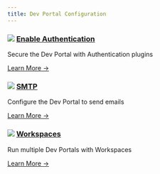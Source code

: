 ```yaml
---
title: Dev Portal Configuration
---
```


<div class="docs-grid">
  <div class="docs-grid-block">
    <h3><img src="/assets/images/icons/documentation/icn-window.svg" />
    <a href="/enterprise/{{page.kong_version}}/developer-portal/configuration/authentication">Enable Authentication</a></h3>
    <p>Secure the Dev Portal with Authentication plugins</p>
    <a href="/enterprise/{{page.kong_version}}/developer-portal/configuration/authentication">
    Learn More &rarr;</a>
  </div>
  <div class="docs-grid-block">
    <h3><img src="/assets/images/icons/documentation/icn-window.svg" />
    <a href="/enterprise/{{page.kong_version}}/developer-portal/configuration/smtp">SMTP</a></h3>
    <p>Configure the Dev Portal to send emails</p>
    <a href="/enterprise/{{page.kong_version}}/developer-portal/configuration/smtp">
    Learn More &rarr;</a>
  </div>
  <div class="docs-grid-block">
    <h3><img src="/assets/images/icons/documentation/icn-window.svg" />
    <a href="/enterprise/{{page.kong_version}}/developer-portal/configuration/workspaces">Workspaces</a></h3>
    <p>Run multiple Dev Portals with Workspaces</p>
    <a href="/enterprise/{{page.kong_version}}/developer-portal/configuration/workspaces">
    Learn More &rarr;</a>
  </div>
</div>
